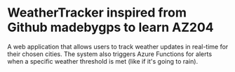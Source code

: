 # WeatherTracker inspired from Github madebygps to learn AZ204
 
A web application that allows users to track weather updates in real-time for their chosen cities. The system also triggers Azure Functions for alerts when a specific weather threshold is met (like if it's going to rain).

